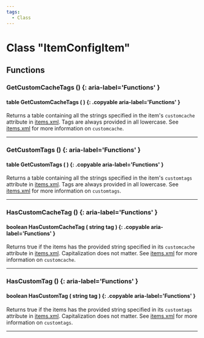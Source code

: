 ```yaml
---
tags:
  - Class
---
```

# Class "ItemConfigItem"

## Functions

### GetCustomCacheTags () {: aria-label='Functions' }
#### table GetCustomCacheTags ( ) {: .copyable aria-label='Functions' }
Returns a table containing all the strings specified in the item's `customcache` attribute in [items.xml](xml/items.md). Tags are always provided in all lowercase. See [items.xml](xml/items.md) for more information on `customcache`.

___
### GetCustomTags () {: aria-label='Functions' }
#### table GetCustomTags ( ) {: .copyable aria-label='Functions' }
Returns a table containing all the strings specified in the item's `customtags` attribute in [items.xml](xml/items.md). Tags are always provided in all lowercase. See [items.xml](xml/items.md) for more information on `customtags`.

___
### HasCustomCacheTag () {: aria-label='Functions' }
#### boolean HasCustomCacheTag ( string tag ) {: .copyable aria-label='Functions' }
Returns true if the items has the provided string specified in its `customcache` attribute in [items.xml](xml/items.md). Capitalization does not matter. See [items.xml](xml/items.md) for more information on `customcache`.

___
### HasCustomTag () {: aria-label='Functions' }
#### boolean HasCustomTag ( string tag ) {: .copyable aria-label='Functions' }
Returns true if the items has the provided string specified in its `customtags` attribute in [items.xml](xml/items.md). Capitalization does not matter. See [items.xml](xml/items.md) for more information on `customtags`.

___